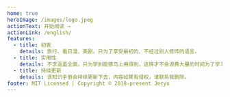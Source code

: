 ```yaml
---
home: true
heroImage: /images/logo.jpeg
actionText: 开始阅读 →
actionLink: /english/
features:
  - title: 初衷
    details: 旅行、看日漫、美剧，只为了享受最初的、不经过别人修饰的语言。
  - title: 实用性
    details: 不求涵盖全面，只为学到能够马上用得到，这样才不会浪费大量的时间为了学习语言而学习。
  - title: 持续更新
    details: 该知识手册会持续更新下去，内容如果有侵权，请联系我删除。
footer: MIT Licensed | Copyright © 2018-present Jecyu
---
```

